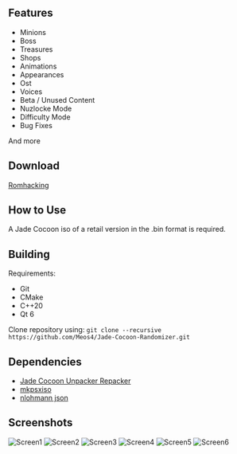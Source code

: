 Features
--------
* Minions
* Boss
* Treasures
* Shops
* Animations
* Appearances
* Ost
* Voices 
* Beta / Unused Content
* Nuzlocke Mode
* Difficulty Mode
* Bug Fixes

And more

Download
--------
[Romhacking](https://www.romhacking.net/utilities/1655)

How to Use
----------
A Jade Cocoon iso of a retail version in the .bin format is required.

Building
--------
Requirements:
* Git
* CMake
* C++20
* Qt 6

Clone repository using: `git clone --recursive https://github.com/Meos4/Jade-Cocoon-Randomizer.git`

Dependencies
-----------
* [Jade Cocoon Unpacker Repacker](https://github.com/Meos4/Jade-Cocoon-Unpacker-Repacker)
* [mkpsxiso](https://github.com/Meos4/mkpsxiso)
* [nlohmann json](https://github.com/nlohmann/json)

Screenshots
-----------
![Screen1](https://user-images.githubusercontent.com/119010768/208507549-0d27afd6-9eab-41d0-9a1e-8cd045d576bd.png)
![Screen2](https://user-images.githubusercontent.com/119010768/208507597-d88fa4c8-8606-463b-8051-45a42bd75373.png)
![Screen3](https://user-images.githubusercontent.com/119010768/208507711-de232e50-fedf-44ae-bbe9-af88cf6ec65a.png)
![Screen4](https://user-images.githubusercontent.com/119010768/208507732-097a74ea-94c7-4a80-97e4-f1c7c3638b2b.png)
![Screen5](https://user-images.githubusercontent.com/119010768/208507753-91338711-a10c-4aed-ae8a-c6fe50a2aba1.png)
![Screen6](https://user-images.githubusercontent.com/119010768/208507811-1f2f77fb-ff3d-48e6-b9d9-c44b9e829f67.png)
